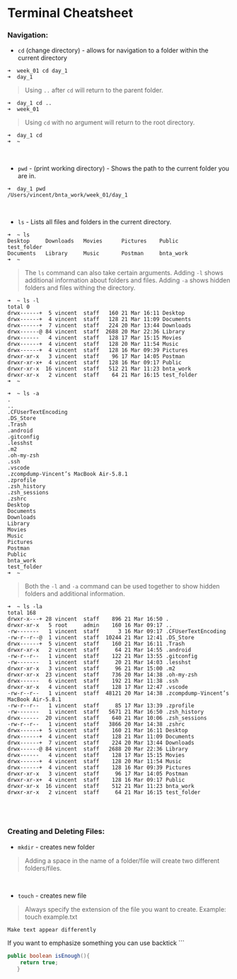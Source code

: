 # Terminal Cheatsheet

### Navigation: <br>
* `cd` (change directory) - allows for navigation to a folder within the current directory <br>
```
➜  week_01 cd day_1
➜  day_1 
```
> Using `..` after `cd` will return to the parent folder.
```
➜  day_1 cd ..
➜  week_01 
```

> Using `cd` with no argument will return to the root directory.
```
➜  day_1 cd
➜  ~ 
```
<br />

* `pwd` - (print working directory) - Shows the path to the current folder you are in.
``` 
➜  day_1 pwd
/Users/vincent/bnta_work/week_01/day_1
```
<br />

* `ls` - Lists all files and folders in the current directory.
```
➜  ~ ls
Desktop     Downloads   Movies      Pictures    Public      test_folder
Documents   Library     Music       Postman     bnta_work
➜  ~ 
```
> The `ls` command can also take certain arguments. Adding `-l` shows additional information about folders and files. Adding `-a` shows hidden folders and files withing the directory.
```shell
➜  ~ ls -l 
total 0
drwx------+  5 vincent  staff   160 21 Mar 16:11 Desktop
drwx------+  4 vincent  staff   128 21 Mar 11:09 Documents
drwx------+  7 vincent  staff   224 20 Mar 13:44 Downloads
drwx------@ 84 vincent  staff  2688 20 Mar 22:36 Library
drwx------   4 vincent  staff   128 17 Mar 15:15 Movies
drwx------+  4 vincent  staff   128 20 Mar 11:54 Music
drwx------+  4 vincent  staff   128 16 Mar 09:39 Pictures
drwxr-xr-x   3 vincent  staff    96 17 Mar 14:05 Postman
drwxr-xr-x+  4 vincent  staff   128 16 Mar 09:17 Public
drwxr-xr-x  16 vincent  staff   512 21 Mar 11:23 bnta_work
drwxr-xr-x   2 vincent  staff    64 21 Mar 16:15 test_folder
➜  ~ 
```
```shell
➜  ~ ls -a
.
..
.CFUserTextEncoding
.DS_Store
.Trash
.android
.gitconfig
.lesshst
.m2
.oh-my-zsh
.ssh
.vscode
.zcompdump-Vincent’s MacBook Air-5.8.1
.zprofile
.zsh_history
.zsh_sessions
.zshrc
Desktop
Documents
Downloads
Library
Movies
Music
Pictures
Postman
Public
bnta_work
test_folder
➜  ~ 
```
> Both the `-l` and `-a` command can be used together to show hidden folders and additional information.
```shell
➜  ~ ls -la
total 168
drwxr-x---+ 28 vincent  staff    896 21 Mar 16:50 .
drwxr-xr-x   5 root     admin    160 16 Mar 09:17 ..
-rw-------   1 vincent  staff      3 16 Mar 09:17 .CFUserTextEncoding
-rw-r--r--@  1 vincent  staff  10244 21 Mar 12:41 .DS_Store
drwx------+  5 vincent  staff    160 21 Mar 16:11 .Trash
drwxr-xr-x   2 vincent  staff     64 21 Mar 14:55 .android
-rw-r--r--   1 vincent  staff    122 21 Mar 13:55 .gitconfig
-rw-------   1 vincent  staff     20 21 Mar 14:03 .lesshst
drwxr-xr-x   3 vincent  staff     96 21 Mar 15:00 .m2
drwxr-xr-x  23 vincent  staff    736 20 Mar 14:38 .oh-my-zsh
drwx------   6 vincent  staff    192 21 Mar 11:38 .ssh
drwxr-xr-x   4 vincent  staff    128 17 Mar 12:47 .vscode
-rw-r--r--   1 vincent  staff  48121 20 Mar 14:38 .zcompdump-Vincent’s MacBook Air-5.8.1
-rw-r--r--   1 vincent  staff     85 17 Mar 13:39 .zprofile
-rw-------   1 vincent  staff   5671 21 Mar 16:50 .zsh_history
drwx------  20 vincent  staff    640 21 Mar 10:06 .zsh_sessions
-rw-r--r--   1 vincent  staff   3866 20 Mar 14:38 .zshrc
drwx------+  5 vincent  staff    160 21 Mar 16:11 Desktop
drwx------+  4 vincent  staff    128 21 Mar 11:09 Documents
drwx------+  7 vincent  staff    224 20 Mar 13:44 Downloads
drwx------@ 84 vincent  staff   2688 20 Mar 22:36 Library
drwx------   4 vincent  staff    128 17 Mar 15:15 Movies
drwx------+  4 vincent  staff    128 20 Mar 11:54 Music
drwx------+  4 vincent  staff    128 16 Mar 09:39 Pictures
drwxr-xr-x   3 vincent  staff     96 17 Mar 14:05 Postman
drwxr-xr-x+  4 vincent  staff    128 16 Mar 09:17 Public
drwxr-xr-x  16 vincent  staff    512 21 Mar 11:23 bnta_work
drwxr-xr-x   2 vincent  staff     64 21 Mar 16:15 test_folder
```
<br />
<br />

### Creating and Deleting Files:
* `mkdir` - creates new folder
>Adding a space in the name of a folder/file will create two different folders/files.

<br />

* `touch` - creates new file
> Always specify the extension of the file you want to create. Example: touch example.txt

`Make text appear differently`

If you want to emphasize something you can use backtick ```

```` java
public boolean isEnough(){
    return true;
   }
````